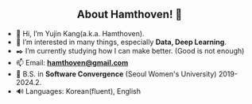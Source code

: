 
<!---
![Hamthoven's Profile Image](https://github.com/Hamthoven/Hamthoven/blob/main/HamThovenProfile.jpg)
--->
<div align="center">
  
## About Hamthoven! 🐹
  
</div>

- 👋 Hi, I’m Yujin Kang(a.k.a. Hamthoven).
- 👀 I’m interested in many things, especially **Data, Deep Learning**. 
- ✒️ I’m currently studying how I can make better. (Good is not enough)
- 📫 Email: **hamthoven@gmail.com**
- 🏫 B.S. in **Software Convergence** (Seoul Women's University) 2019-2024.2.
- 🔊 Languages: Korean(fluent), English

<div align="center">

</div>

<!---
Hamthoven/Hamthoven is a ✨ special ✨ repository because its `README.md` (this file) appears on your GitHub profile.
You can click the Preview link to take a look at your changes.

Preset badge
<img alt="\" src ="https://img.shields.io/badge/\-\.svg?&style=for-the-badge&logo=\&logoColor=white">

--->
